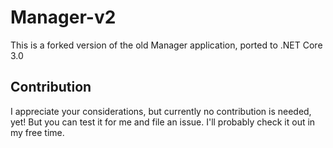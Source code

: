 # Manager-v2
This is a forked version of the old Manager application, ported to .NET Core 3.0
## Contribution
I appreciate your considerations, but currently no contribution is needed, yet! But you can test it for me and file an issue. 
I'll probably check it out in my free time.
